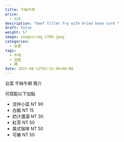 ```yaml
---
title: 干絲牛肉
price:
  - 320
description: "beef fillet fry with dried bean curd "
draft: false
weight: 57
image: images/img_1709.jpeg
categories:
  - 台菜
tags:
  - 牛肉
  - 豆乾
  - 辣
date: 2023-08-12T03:52:48+08:00
---
```


台菜 干絲牛柳 簡介

可搭配以下加點

- 涼拌小菜  NT 90
- 白飯 NT 15
- 奶汁濃湯 NT 30
- 紅茶  NT 50
- 美式咖啡 NT 50
- 可樂 NT 50

